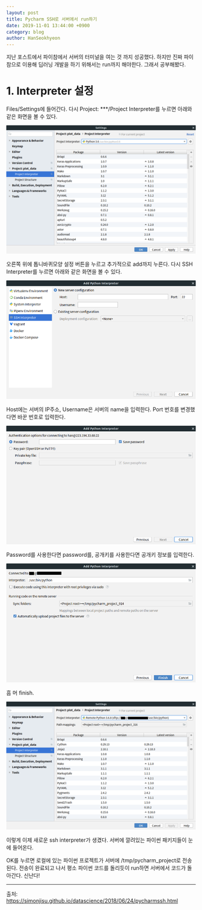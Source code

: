 ```yaml
---
layout: post
title: Pycharm SSH로 서버에서 run하기
date: 2019-11-01 13:44:00 +0900
category: blog
author: HanSeokhyeon
---
```


지난 포스트에서 파이참에서 서버의 터미널을 여는 것 까지 성공했다. 하지만 진짜 파이참으로 이용해 딥러닝 개발을 하기 위해서는 run까지 해야한다. 그래서 공부해봤다.

# 1. Interpreter 설정

Files/Settings에 들어간다. 다시 Project: ***/Project Interpreter를 누르면 아래와 같은 화면을 볼 수 있다. 

![project_interpreter](/assets/images/project_interpreter.png)

오른쪽 위에 톱니바퀴모양 설정 버튼을 누르고 추가적으로 add까지 누른다. 다시 SSH Interpreter를 누르면 아래와 같은 화면을 볼 수 있다.

![ssh_interpreter](/assets/images/ssh_interpreter.png)

Host에는 서버의 IP주소, Username은 서버의 name을 입력한다. Port 번호를 변경했다면 바꾼 번호로 입력한다.

![ssh_interpreter2](/assets/images/ssh_interpreter2.png)

Password를 사용한다면 password를, 공개키를 사용한다면 공개키 정보를 입력한다.

![ssh_interpreter3](/assets/images/ssh_interpreter3.png)

흠 머 finish.

![ssh_interpreter4](/assets/images/ssh_interpreter4.png)

이렇게 이제 새로운 ssh interpreter가 생겼다. 서버에 깔려있는 파이썬 패키지들이 눈에 들어온다.

OK를 누르면 로컬에 있는 파이썬 프로젝트가 서버에 /tmp/pycharm_project로 전송된다. 전송이 완료되고 나서 평소 파이썬 코드를 돌리듯이 run하면 서버에서 코드가 돌아간다. 신난다!

---

출처:  
<https://simonjisu.github.io/datascience/2018/06/24/pycharmssh.html>